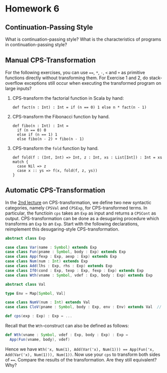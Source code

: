 # Homework 6

## Continuation-Passing Style

What is continuation-passing style?  What is the characteristics of programs in
continuation-passing style?

## Manual CPS-Transformation

For the following exercises, you can use `==`, `*`, `-`, `<` and `+` as
primitive functions directly without transforming them.  For Exercise 1 and 2,
do stack-overflow exceptions still occur when executing the transformed program
on large inputs?

1. CPS-transform the factorial function in Scala by hand:

    ```
    def fact(n : Int) : Int = if (n == 0) 1 else n * fact(n - 1)
    ```

2. CPS-transform the Fibonacci function by hand.

    ```
    def fibo(n : Int) : Int =
      if (n == 0) 0
      else if (n == 1) 1
      else fibo(n - 2) + fibo(n - 1)
    ```

3. CPS-transform the `fold` function by hand.

    ```
    def fold(f : (Int, Int) => Int, z : Int, xs : List[Int]) : Int = xs match {
      case Nil => z
      case x :: ys => f(x, fold(f, z, ys))
    }
    ```

## Automatic CPS-Transformation

In the [2nd lecture](../../lecturenotes/14-cpstransformation2.scala) on
CPS-transformation, we define two new syntactic categories, namely `CPSVal` and
`CPSExp`, for CPS-transformed terms.  In particular, the functioin `cps` takes
an `Exp` as input and returns a `CPSCont` as output.  CPS-transformation can be
done as a desugaring procedure which transforms an `Exp` to an `Exp`.  Start
with the following declarations, reimplement this desugaring-style
CPS-transformation.

```scala
abstract class Exp

case class Var(name : Symbol) extends Exp
case class Fun(pname : Symbol, body : Exp) extends Exp
case class App(fexp : Exp, aexp : Exp) extends Exp
case class Num(num : Int) extends Exp
case class Add(lhs : Exp, rhs : Exp) extends Exp
case class If0(cond : Exp, texp : Exp, fexp : Exp) extends Exp
case class Wth(vname : Symbol, vdef : Exp, body : Exp) extends Exp

abstract class Val

type Env = Map[Symbol, Val]

case class NumV(num : Int) extends Val
case class CloV(pname : Symbol, body : Exp, env : Env) extends Val  // closure

def cps(exp : Exp) : Exp = ...
```

Recall that the `Wth`-construct can also be defined as follows:

```scala
def Wth(vname : Symbol, vdef : Exp, body : Exp) : Exp =
  App(Fun(vname, body), vdef)
```

Hence we have `Wth('x, Num(1), Add(Var('x), Num(1))) == App(Fun('x,
Add(Var('x), Num(1))), Num(1))`.  Now use your `cps` to transform both sides of
`==`.  Compare the results of the transformation.  Are they still equivalent?
Why?

